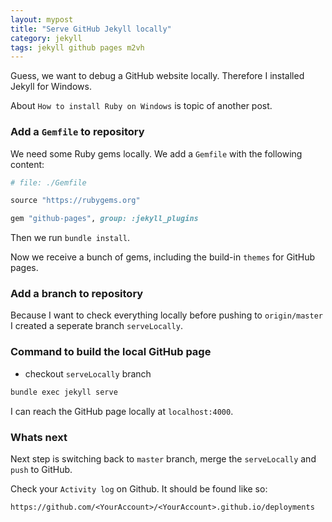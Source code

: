 ```yaml
---
layout: mypost
title: "Serve GitHub Jekyll locally"
category: jekyll
tags: jekyll github pages m2vh
---
```


Guess, we want to debug a GitHub website locally. Therefore I installed Jekyll for Windows.

About `How to install Ruby on Windows` is topic of another post.

### Add a `Gemfile` to repository

We need some Ruby gems locally. We add a `Gemfile` with the following content:

```rb
# file: ./Gemfile

source "https://rubygems.org"

gem "github-pages", group: :jekyll_plugins
```

Then we run `bundle install`.

Now we receive a bunch of gems, including the build-in `themes` for GitHub pages. 

### Add a branch to repository

Because I want to check everything locally before pushing to `origin/master` I created a seperate branch `serveLocally`.

### Command to build the local GitHub page

- checkout `serveLocally` branch

```bash
bundle exec jekyll serve
```

I can reach the GitHub page locally at `localhost:4000`.

### Whats next

Next step is switching back to `master` branch, merge the `serveLocally` and `push` to GitHub. 

Check your `Activity log` on Github. It should be found like so:

```
https://github.com/<YourAccount>/<YourAccount>.github.io/deployments
```
